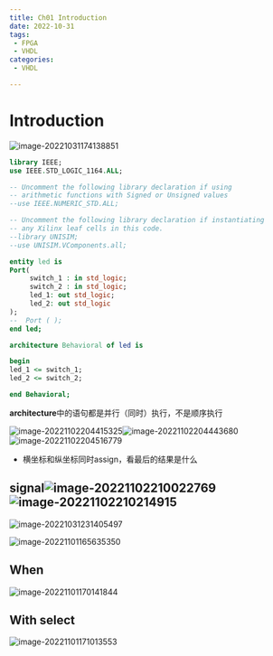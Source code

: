 ```yaml
---
title: Ch01 Introduction
date: 2022-10-31
tags:
 - FPGA
 - VHDL
categories:
 - VHDL

---
```


# Introduction



![image-20221031174138851](https://markdown-1301334775.cos.eu-frankfurt.myqcloud.com/image-20221031174138851.png)

```vhdl
library IEEE;
use IEEE.STD_LOGIC_1164.ALL;

-- Uncomment the following library declaration if using
-- arithmetic functions with Signed or Unsigned values
--use IEEE.NUMERIC_STD.ALL;

-- Uncomment the following library declaration if instantiating
-- any Xilinx leaf cells in this code.
--library UNISIM;
--use UNISIM.VComponents.all;

entity led is
Port(
     switch_1 : in std_logic;
     switch_2 : in std_logic;
     led_1: out std_logic;
     led_2: out std_logic
);
--  Port ( );
end led;

architecture Behavioral of led is

begin
led_1 <= switch_1;
led_2 <= switch_2;

end Behavioral;

```



**architecture**中的语句都是并行（同时）执行，不是顺序执行

![image-20221102204415325](https://markdown-1301334775.cos.eu-frankfurt.myqcloud.com/image-20221102204415325.png)![image-20221102204443680](https://markdown-1301334775.cos.eu-frankfurt.myqcloud.com/image-20221102204443680.png)![image-20221102204516779](https://markdown-1301334775.cos.eu-frankfurt.myqcloud.com/image-20221102204516779.png)

+ 横坐标和纵坐标同时assign，看最后的结果是什么

## signal![image-20221102210022769](https://markdown-1301334775.cos.eu-frankfurt.myqcloud.com/image-20221102210022769.png)![image-20221102210214915](https://markdown-1301334775.cos.eu-frankfurt.myqcloud.com/image-20221102210214915.png)

![image-20221031231405497](https://markdown-1301334775.cos.eu-frankfurt.myqcloud.com/image-20221031231405497.png)

![image-20221101165635350](https://markdown-1301334775.cos.eu-frankfurt.myqcloud.com/image-20221101165635350.png)



## When

![image-20221101170141844](https://markdown-1301334775.cos.eu-frankfurt.myqcloud.com/image-20221101170141844.png)



## With select

![image-20221101171013553](https://markdown-1301334775.cos.eu-frankfurt.myqcloud.com/image-20221101171013553.png)





